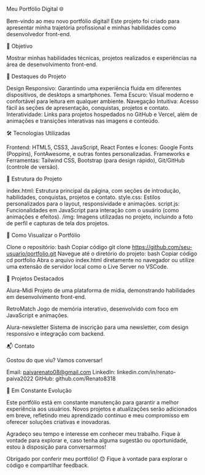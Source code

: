 Meu Portfólio Digital 🌐


Bem-vindo ao meu novo portfólio digital! Este projeto foi criado para apresentar minha trajetória profissional e minhas habilidades como desenvolvedor front-end.


🚀 Objetivo


Mostrar minhas habilidades técnicas, projetos realizados e experiências na área de desenvolvimento front-end.


🎨 Destaques do Projeto


Design Responsivo: Garantindo uma experiência fluida em diferentes dispositivos, de desktops a smartphones.
Tema Escuro: Visual moderno e confortável para leitura em qualquer ambiente.
Navegação Intuitiva: Acesso fácil às seções de apresentação, conquistas, projetos e contato.
Interatividade: Links para projetos hospedados no GitHub e Vercel, além de animações e transições interativas nas imagens e conteúdo.


🛠️ Tecnologias Utilizadas


Frontend: HTML5, CSS3, JavaScript, React
Fontes e Ícones: Google Fonts (Poppins), FontAwesome, e outras fontes personalizadas.
Frameworks e Ferramentas: Tailwind CSS, Bootstrap (para design rápido), Git/GitHub (controle de versão).


📂 Estrutura do Projeto


index.html: Estrutura principal da página, com seções de introdução, habilidades, conquistas, projetos e contato.
style.css: Estilos personalizados para o layout, responsividade e animações.
script.js: Funcionalidades em JavaScript para interação com o usuário (como animações e efeitos).
/img: Imagens utilizadas no projeto, incluindo a foto de perfil e capturas de tela dos projetos.


🚀 Como Visualizar o Portfólio


Clone o repositório:
bash
Copiar código
git clone https://github.com/seu-usuario/portfolio.git
Navegue até o diretório do projeto:
bash
Copiar código
cd portfolio
Abra o arquivo index.html diretamente no navegador ou utilize uma extensão de servidor local como o Live Server no VSCode.


🌟 Projetos Destacados


Alura-Midi
Projeto de uma plataforma de mídia, demonstrando habilidades em desenvolvimento front-end.


RetroMatch
Jogo de memória interativo, desenvolvido com foco em JavaScript e animações.


Alura-newsletter
Sistema de inscrição para uma newsletter, com design responsivo e integração com backend.



📬 Contato

Gostou do que viu? Vamos conversar!

Email: paivarenato08@gmail.com
LinkedIn: linkedin.com/in/renato-paiva2022
GitHub: github.com/Renato8318


🚧 Em Constante Evolução


Este portfólio está em constante manutenção para garantir a melhor experiência aos usuários. Novos projetos e atualizações serão adicionados em breve, refletindo meu aprendizado contínuo e meu compromisso em oferecer soluções criativas e inovadoras.


Agradeço seu tempo e interesse em conhecer meu trabalho. Fique à vontade para explorar e, caso tenha alguma sugestão ou oportunidade, estou à disposição para conversarmos!


Obrigado por conferir meu portfólio! 😊 Fique à vontade para explorar o código e compartilhar feedback.

